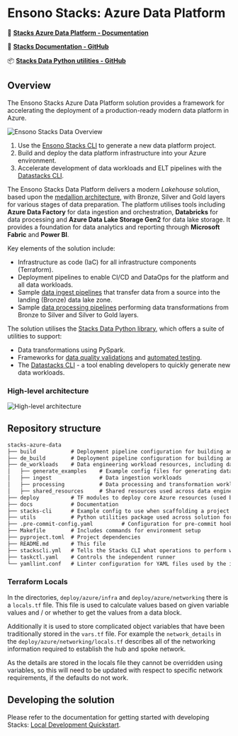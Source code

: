 # Ensono Stacks: Azure Data Platform

📄 **[Stacks Azure Data Platform - Documentation](https://stacks.ensono.com/docs/workloads/azure/data/intro_data_azure)**

🔧 **[Stacks Documentation - GitHub](https://github.com/Ensono/amido.github.io)**

📦 **[Stacks Data Python utilities - GitHub](https://github.com/Ensono/stacks-data)**

## Overview

The Ensono Stacks Azure Data Platform solution provides a framework for accelerating the deployment of a production-ready modern data platform in Azure.

![Ensono Stacks Data Overview](./docs/workloads/azure/data/images/stacks-data-overview.png)

1. Use the [Ensono Stacks CLI](https://stacks.ensono.com/docs/stackscli/about) to generate a new data platform project.
2. Build and deploy the data platform infrastructure into your Azure environment.
3. Accelerate development of data workloads and ELT pipelines with the [Datastacks CLI](https://stacks.ensono.com/docs/workloads/azure/data/data_engineering/datastacks.md).

The Ensono Stacks Data Platform delivers a modern _Lakehouse_ solution, based upon the [medallion architecture](https://stacks.ensono.com/docs/workloads/azure/data/data_engineering/data_engineering_intro_azure.md#medallion-architecture), with Bronze, Silver and Gold layers for various stages of data preparation. The platform utilises tools including **Azure Data Factory** for data ingestion and orchestration, **Databricks** for data processing and **Azure Data Lake Storage Gen2** for data lake storage. It provides a foundation for data analytics and reporting through **Microsoft Fabric** and **Power BI**.

Key elements of the solution include:

- Infrastructure as code (IaC) for all infrastructure components (Terraform).
- Deployment pipelines to enable CI/CD and DataOps for the platform and all data workloads.
- Sample [data ingest pipelines](https://stacks.ensono.com/docs/workloads/azure/data/data_engineering/ingest_data_azure.md) that transfer data from a source into the landing (Bronze) data lake zone.
- Sample [data processing pipelines](https://stacks.ensono.com/docs/workloads/azure/data/data_engineering/data_processing.md) performing data transformations from Bronze to Silver and Silver to Gold layers.

The solution utilises the [Stacks Data Python library](https://stacks.ensono.com/docs/workloads/azure/data/data_engineering/stacks_data_utilities.md), which offers a suite of utilities to support:

- Data transformations using PySpark.
- Frameworks for [data quality validations](https://stacks.ensono.com/docs/workloads/azure/data/data_engineering/data_quality_azure.md) and [automated testing](https://stacks.ensono.com/docs/workloads/azure/data/data_engineering/testing_data_azure.md).
- The [Datastacks CLI](https://stacks.ensono.com/docs/workloads/azure/data/data_engineering/datastacks.md) - a tool enabling developers to quickly generate new data workloads.

### High-level architecture

![High-level architecture](./docs/workloads/azure/data/images/Stacks_Azure_Data_Platform-HLD.png)

## Repository structure

```md
stacks-azure-data
├── build           # Deployment pipeline configuration for building and deploying the core infrastructure
├── de_build        # Deployment pipeline configuration for building and deploying data engineering resources
├── de_workloads    # Data engineering workload resources, including data pipelines, tests and deployment configuration
│   ├── generate_examples    # Example config files for generating data engineering workloads using Datastacks
│   ├── ingest               # Data ingestion workloads
│   ├── processing           # Data processing and transformation workloads
│   ├── shared_resources     # Shared resources used across data engineering workloads
├── deploy          # TF modules to deploy core Azure resources (used by `build` directory)
├── docs            # Documentation
├── stacks-cli      # Example config to use when scaffolding a project using stacks-cli
├── utils           # Python utilities package used across solution for local testing
├── .pre-commit-config.yaml         # Configuration for pre-commit hooks
├── Makefile        # Includes commands for environment setup
├── pyproject.toml  # Project dependencies
├── README.md       # This file
├── stackscli.yml   # Tells the Stacks CLI what operations to perform when the project is scaffolded
├── taskctl.yaml    # Controls the independent runner
└── yamllint.conf   # Linter configuration for YAML files used by the independent runner
```

### Terraform Locals

In the directories, `deploy/azure/infra` and `deploy/azure/networking` there is a `locals.tf` file. This file is used to calculate values based on given variable values and / or whether to get the values from a data block.

Additionally it is used to store complicated object variables that have been traditionally stored in the `vars.tf` file. For example the `network_details` in the `deploy/azure/networking/locals.tf` describes all of the networking information required to establish the hub and spoke network.

As the details are stored in the locals file they cannot be overridden using variables, so this will need to be updated with respect to specific network requirements, if the defaults do not work.

## Developing the solution

Please refer to the documentation for getting started with developing Stacks:
[Local Development Quickstart](https://stacks.ensono.com/docs/workloads/azure/data/getting_started/dev_quickstart_data_azure).
